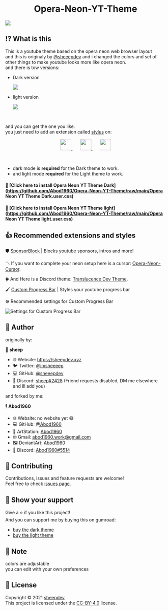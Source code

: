 <h1 align = center> Opera-Neon-YT-Theme</h1>


![](https://i.imgur.com/yORjts2.png)

## ⁉ What is this

This is a youtube theme based on the opera neon web browser layout<br>
and this is originaly by [@sheeepdev](https://github.com/sheeepdev) and i changed the colors and set of other things to make youtube looks more like opera neon.
<br> and there is tow versions:
* Dark version 


   ![](https://i.imgur.com/VJPMOVo.jpeg)
* light version


    ![](https://i.imgur.com/Ndg5KLw.jpeg)
    
    <br>
and you can get the one you like.
  <br>
    you just need to add an extension called <a href=https://add0n.com/stylus.html>stylus</a> on:


    
<p align = center>
<a href=https://chrome.google.com/webstore/detail/stylus/clngdbkpkpeebahjckkjfobafhncgmne> <img src="https://image.flaticon.com/icons/png/512/732/732205.png" width="35">         </a> &nbsp &nbsp &nbsp
<a href=https://addons.mozilla.org/en-US/firefox/addon/styl-us/> <img src="https://image.flaticon.com/icons/png/512/732/732198.png" width="35"> </a> &nbsp &nbsp &nbsp
<a href=https://addons.opera.com/en/extensions/details/stylus/> <img src="https://image.flaticon.com/icons/png/512/732/732233.png" width="35"> </a>
</p>
    <br>
    

* dark mode is **required** for the Dark theme to work.<br>
* and light mode  **required** for the Light theme to work.

#### 🔰 [Click here to install Opera Neon YT Theme Dark](https://github.com/Abod1960/Opera-Neon-YT-Theme/raw/main/Opera Neon YT Theme Dark.user.css)<br>
#### 🔰 [Click here to install Opera Neon YT Theme light](https://github.com/Abod1960/Opera-Neon-YT-Theme/raw/main/Opera Neon YT Theme light.user.css)


## 👍 Recommended extensions and styles


🛡️ [SponsorBlock](https://sponsor.ajay.app/) | Blocks youtube sponsors, intros and more!

〽 If you want to complete your neon setup here is a cursor: [Opera-Neon-Cursor](https://www.deviantart.com/abod1960/art/Opera-Neon-Cursor-884859104).

🍀 And Here is a Discord theme: [Translucence Dev Theme](https://github.com/Abod1960/BetterDiscord-Translucence-Themes/tree/master/Themes/Translucence-Dev).

🖌️ [Custom Progress Bar](https://33kk.github.io/uso-archive/?style=95280) | Styles your youtube progress bar

⚙️ Recommended settings for Custom Progress Bar

![Settings for Custom Progress Bar](https://i.imgur.com/ZxEpAad.png)

## 👤 Author

originally by:

🐏 **sheep**

* 🌐 Website: https://sheepdev.xyz
* 🐦 Twitter: [@imsheeeep](https://twitter.com/imsheeeep)
* 💻 GitHub: [@sheeepdev](https://github.com/sheeepdev)
* 💬 Discord: [sheep#2428](https://discord.com/users/429303151598895106) (Friend requests disabled, DM me elsewhere and ill add you)<br>

and forked by me:

🕴 **Abod1960**

* 🌐 Website: no website yet 😅
* 💻 GitHub: [@Abod1960](https://github.com/Abod1960)
* 🎨 ArtStation: [Abod1960](https://www.artstation.com/abod1960)
*  ✉ Gmail: abod1960.work@gmail.com
*   🖼 DeviantArt: [Abod1960](https://www.deviantart.com/abod1960)
*   💬 Discord: [Abod1960#5514](https://discord.com/users/750369816279253083)<br>

## 🤝 Contributing

Contributions, issues and feature requests are welcome!<br />Feel free to check [issues page](https://github.com/sheeepdev/nordtube/issues). 

## 🌟 Show your support

Give a ⭐️ if you like this project!<br>
And you can support me by buying this on gumroad:
* [buy the dark theme](https://gum.co/hoivu)
* [buy the light theme](https://gum.co/SUymr)

## 📝 Note

colors are adjustable<br>
you can edit with your own preferences

## 📩 License

Copyright © 2021 [sheepdev](https://sheepdev.xyz/)<br />
This project is licensed under the [CC-BY-4.0](https://github.com/sheeepdev/nordtube/blob/main/LICENSE) license.
